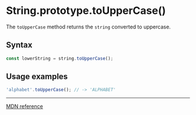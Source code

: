 # String.prototype.toUpperCase()

The `toUpperCase` method returns the `string` converted to uppercase.

## Syntax

```js
const lowerString = string.toUpperCase();
```

## Usage examples

```js
'alphabet'.toUpperCase(); // -> 'ALPHABET'
```

---

[MDN reference](https://developer.mozilla.org/en-US/docs/Web/JavaScript/Reference/Global_Objects/String/toUpperCase)
